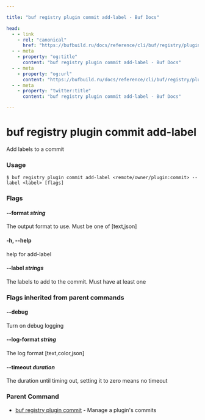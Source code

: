 ```yaml
---

title: "buf registry plugin commit add-label - Buf Docs"

head:
  - - link
    - rel: "canonical"
      href: "https://bufbuild.ru/docs/reference/cli/buf/registry/plugin/commit/add-label/"
  - - meta
    - property: "og:title"
      content: "buf registry plugin commit add-label - Buf Docs"
  - - meta
    - property: "og:url"
      content: "https://bufbuild.ru/docs/reference/cli/buf/registry/plugin/commit/add-label/"
  - - meta
    - property: "twitter:title"
      content: "buf registry plugin commit add-label - Buf Docs"

---
```


# buf registry plugin commit add-label

Add labels to a commit

### Usage

```console
$ buf registry plugin commit add-label <remote/owner/plugin:commit> --label <label> [flags]
```

### Flags

#### \--format _string_

The output format to use. Must be one of \[text,json\]

#### \-h, --help

help for add-label

#### \--label _strings_

The labels to add to the commit. Must have at least one

### Flags inherited from parent commands

#### \--debug

Turn on debug logging

#### \--log-format _string_

The log format \[text,color,json\]

#### \--timeout _duration_

The duration until timing out, setting it to zero means no timeout

### Parent Command

- [buf registry plugin commit](../) - Manage a plugin's commits
